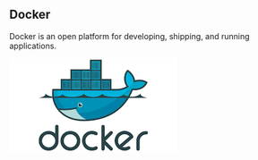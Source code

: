 ##                           Docker 
Docker is an open platform for developing, shipping, and running applications.

![preview](./Images/docker1.png)